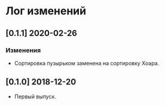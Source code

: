 ﻿# Лог изменений

[//]: # (YYYY-MM-DD)
[//]: # (Added, Changed, Deprecated, Removed, Fixed, Security)
[//]: # (Добавлено, Изменения, Устарело, Удалено, Исправлено, Безопасность)

## [0.1.1] 2020-02-26

### Изменения

- Сортировка пузырьком заменена на сортировку Хоара.

## [0.1.0] 2018-12-20

- Первый выпуск.